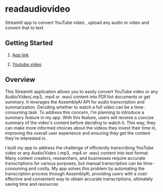 # readaudiovideo
Streamlit app to convert YouTube video , upload any audio or video and convert that to text


## Getting Started

  1. [App link](https://read-audio-video.streamlit.app/)

  2. [Youtube video](https://bit.ly/atozaboutdata) 
## Overview

This Streamlit application allows you to easily convert YouTube video or any Audio/Video(.mp3, .mp4 or .wav) content into PDF/txt documents or get summary. It leverages the AssemblyAI API for audio transcription and summarization.
Deciding whether to watch a full video can be a time-consuming task. To address this concern, I'm planning to introduce a summary feature in my app. With this feature, users will receive a concise summary of the video's content before deciding to watch it. This way, they can make more informed choices about the videos they invest their time in, improving the overall user experience and ensuring they get the content they're interested in.

I built my app to address the challenge of efficiently transcribing YouTube video or any Audio/Video (.mp3, .mp4 or .wav) content into text format. Many content creators, researchers, and businesses require accurate transcriptions for various purposes, but manual transcription can be time-consuming and costly. My app solves this problem by automating the transcription process through AssemblyAI, providing users with a cost-effective and convenient way to obtain accurate transcriptions, ultimately saving time and resources



